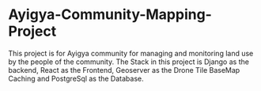 # Ayigya-Community-Mapping-Project
This project is for Ayigya community for managing and monitoring land use by the people of the community. The Stack in this project is Django as the backend, React as the Frontend, Geoserver as the Drone Tile BaseMap Caching and PostgreSql as the Database.
